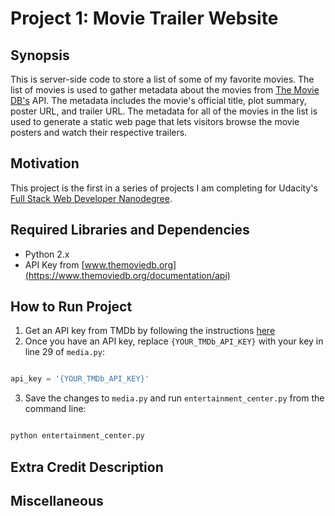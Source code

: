 # Project 1: Movie Trailer Website

## Synopsis

This is server-side code to store a list of some of my favorite movies. The list of movies is used to gather metadata about the movies from [The Movie DB's](https://www.themoviedb.org/) API. The metadata includes the movie's official title, plot summary, poster URL, and trailer URL. The metadata for all of the movies in the list is used to generate a static web page that lets visitors browse the movie posters and watch their respective trailers.

## Motivation

This project is the first in a series of projects I am completing for Udacity's [Full Stack Web Developer Nanodegree](https://www.udacity.com/course/full-stack-web-developer-nanodegree--nd004). 

## Required Libraries and Dependencies

* Python 2.x
* API Key from [www.themoviedb.org](https://www.themoviedb.org/documentation/api) 

## How to Run Project
1. Get an API key from TMDb by following the instructions [here](https://www.themoviedb.org/faq/api)
2. Once you have an API key, replace ```{YOUR_TMDb_API_KEY}``` with your key in line 29 of ```media.py```:

  ```python
  
  api_key = '{YOUR_TMDb_API_KEY}'
  ```
  
3. Save the changes to ```media.py``` and run ```entertainment_center.py``` from the command line:
  
  ```bash
  
  python entertainment_center.py
  ```



## Extra Credit Description



## Miscellaneous

